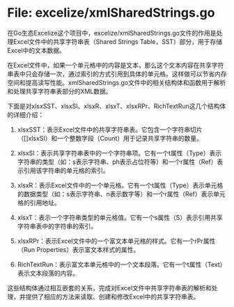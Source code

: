 # File: excelize/xmlSharedStrings.go

在Go生态Excelize这个项目中，excelize/xmlSharedStrings.go文件的作用是处理Excel文件中的共享字符串表（Shared Strings Table，SST）部分，用于存储Excel中的文本数据。

在Excel文件中，如果一个单元格中的内容是文本，那么这个文本内容在共享字符串表中只会存储一次，通过索引的方式引用到具体的单元格。这样做可以节省内存空间和提高读写性能。xmlSharedStrings.go文件中的相关结构体和函数用于解析和处理共享字符串表部分的XML数据。

下面是对xlsxSST、xlsxSI、xlsxR、xlsxT、xlsxRPr、RichTextRun这几个结构体的详细介绍：

1. xlsxSST：表示Excel文件中的共享字符串表。它包含一个字符串切片（[]xlsxSI）和一个整数字段（Count）用于记录共享字符串的数量。

2. xlsxSI：表示共享字符串表中的一个字符串项。它有一个t属性（Type）表示字符串的类型（如：s表示字符串、ph表示占位符等）和一个r属性（Ref）表示引用该字符串的单元格的索引。

3. xlsxR：表示Excel文件中的一个单元格。它有一个t属性（Type）表示单元格的数据类型（如：s表示字符串、n表示数字等）和一个r属性（Ref）表示单元格的引用地址。

4. xlsxT：表示一个字符串类型的单元格值。它有一个s属性（S）表示引用共享字符串表中的字符串的索引。

5. xlsxRPr：表示Excel文件中的一个富文本单元格的样式。它有一个rPr属性（Run Properties）表示富文本样式的属性。

6. RichTextRun：表示富文本单元格中的一个文本段落。它有一个t属性（Text）表示文本段落的内容。

这些结构体通过相互嵌套的关系，完成对Excel文件中共享字符串表的解析和处理，并提供了相应的方法来读取、创建和修改Excel中的共享字符串表。

